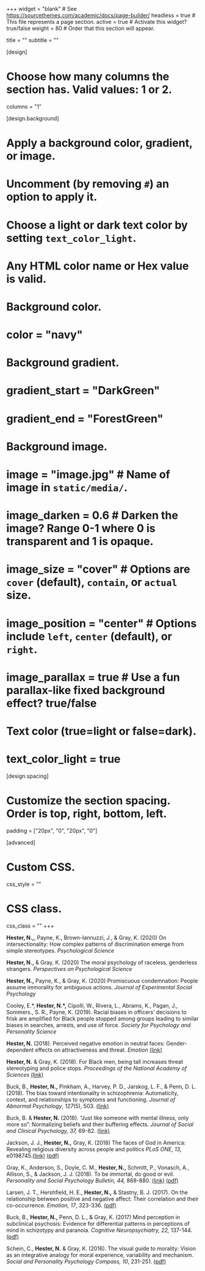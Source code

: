 +++
widget = "blank"  # See https://sourcethemes.com/academic/docs/page-builder/
headless = true  # This file represents a page section.
active = true  # Activate this widget? true/false
weight = 80  # Order that this section will appear.

title = ""
subtitle = ""

[design]
  # Choose how many columns the section has. Valid values: 1 or 2.
  columns = "1"

[design.background]
  # Apply a background color, gradient, or image.
  #   Uncomment (by removing `#`) an option to apply it.
  #   Choose a light or dark text color by setting `text_color_light`.
  #   Any HTML color name or Hex value is valid.

  # Background color.
  # color = "navy"
  
  # Background gradient.
  # gradient_start = "DarkGreen"
  # gradient_end = "ForestGreen"
  
  # Background image.
  # image = "image.jpg"  # Name of image in `static/media/`.
  # image_darken = 0.6  # Darken the image? Range 0-1 where 0 is transparent and 1 is opaque.
  # image_size = "cover"  #  Options are `cover` (default), `contain`, or `actual` size.
  # image_position = "center"  # Options include `left`, `center` (default), or `right`.
  # image_parallax = true  # Use a fun parallax-like fixed background effect? true/false
  
  # Text color (true=light or false=dark).
  # text_color_light = true

[design.spacing]
  # Customize the section spacing. Order is top, right, bottom, left.
  padding = ["20px", "0", "20px", "0"]

[advanced]
 # Custom CSS. 
 css_style = ""
 
 # CSS class.
 css_class = ""
+++

<p><strong>Hester, N.,</strong>, Payne, K., Brown-Iannuzzi, J., & Gray, K. (2020) On intersectionality: How complex patterns of discrimination emerge from simple stereotypes. <em>Psychological Science</em></p> 
<p><strong>Hester, N.,</strong> & Gray, K. (2020) The moral psychology of raceless, genderless strangers. <em>Perspectives on Psychological Science</em></p>
<p><strong>Hester, N.,</strong> Payne, K., & Gray, K. (2020) Promiscuous condemnation: People assume immorality for ambiguous actions. <em>Journal of Experimental Social Psychology</em></p>
<p>Cooley,	E.*,	<strong>Hester,	N.*,</strong>	Cipolli,	W.,	Rivera,	L.,	Abrams,	K.,	Pagan,	J.,	Sommers.,	S.	R.,	Payne, K.	(2019).	Racial	biases	in	officers’	decisions	to frisk are	amplified	for	Black	people stopped among	groups leading to	similar	biases in searches,	arrests, and use of force. <em>Society for Psychology and Personality	Science</em></p>
<p><strong>Hester, N.</strong> (2018). Perceived negative emotion in neutral faces: Gender-dependent effects on attractiveness and threat. <em>Emotion</em> <a href="http://psycnet.apa.org/doiLanding?doi=10.1037%2Femo0000525">(link)</a></p>
<p><strong>Hester, N.</strong> &amp; Gray, K. (2018). For Black men, being tall increases threat stereotyping and police stops. <em>Proceedings of the National Academy of Sciences</em> <a href="http://www.pnas.org/content/early/2018/02/16/1714454115">(link)</a></p>
<p>Buck, B., <strong>Hester, N.,</strong> Pinkham, A., Harvey, P. D., Jarskog, L. F., &amp; Penn, D. L. (2018). The bias toward intentionality in schizophrenia: Automaticity, context, and relationships to symptoms and functioning. <i>Journal of Abnormal Psychology</i>, <i>127</i>(5), 503. <a href="http://psycnet.apa.org/doi/10.1037/abn0000360">(link)</a></p>
<p>Buck, B. &amp; <strong>Hester, N.</strong> (2018). “Just like someone with mental illness, only more so”: Normalizing beliefs and their buffering effects. <em>Journal of Social and Clinical Psychology, 37,</em> 69-82. <a href="https://guilfordjournals.com/doi/10.1521/jscp.2018.37.1.69">(link)</a></p>
<p>Jackson, J. J., <strong>Hester, N.,</strong> Gray, K. (2018) The faces of God in America: Revealing religious diversity across people and politics <em>PLoS ONE, 13, </em>e0198745<em>.</em><a href="http://journals.plos.org/plosone/article?id=10.1371/journal.pone.0198745">(link)</a> <a href="http://journals.plos.org/plosone/article/file?id=10.1371/journal.pone.0198745&amp;type=printable">(pdf)</a></p>
<p>Gray, K., Anderson, S., Doyle, C. M., <strong>Hester, N.,</strong> Schmitt, P., Vonasch, A., Allison, S., &amp; Jackson, J. J. (2018). To be immortal, do good or evil. <em>Personality and Social Psychology Bulletin, 44,</em> 868-880. <a href="http://journals.sagepub.com/doi/full/10.1177/0146167217754068">(link)</a> <a href="https://www.researchgate.net/profile/Joshua_Jackson3/publication/323181849_To_Be_Immortal_Do_Good_or_Evil/links/5a86f1c1a6fdcc6b1a3a87a5/To-Be-Immortal-Do-Good-or-Evil.pdf">(pdf)</a></p>
<p>Larsen, J. T., Hershfield, H. E., <strong>Hester, N.,</strong> &amp; Stastny, B. J. (2017). On the relationship between positive and negative affect: Their correlation and their co-occurrence. <em>Emotion, 17</em>, 323-336. <a href="https://www.researchgate.net/profile/Hal_Hershfield/publication/307558544_Relationship_between_positive_and_negative_affect_1_On_the_relationship_between_positive_and_negative_affect_Their_correlation_and_their_co-occurrence/links/598c9565458515c333a9d1b5/Relationship-between-positive-and-negative-affect-1-On-the-relationship-between-positive-and-negative-affect-Their-correlation-and-their-co-occurrence.pdf">(pdf)</a></p>
<p>Buck, B., <strong>Hester, N.,</strong> Penn, D. L., &amp; Gray, K. (2017) Mind perception in subclinical psychosis: Evidence for differential patterns in perceptions of mind in schizotypy and paranoia. <em>Cognitive Neuropsychiatry, 22, </em>137-144. <a href="http://www.mpmlab.org/Mind%20perception%20and%20paranoia.pdf">(pdf)</a></p>
<p>Schein, C., <strong>Hester, N.</strong> &amp; Gray, K. (2016). The visual guide to morality: Vision as an integrative analogy for moral experience, variability and mechanism. <em>Social and Personality Psychology Compass, 10</em>, 231-251. <a href="http://www.mpmlab.org/The%20Visual%20Guide%20to%20Morality.pdf">(pdf)</a></p>

